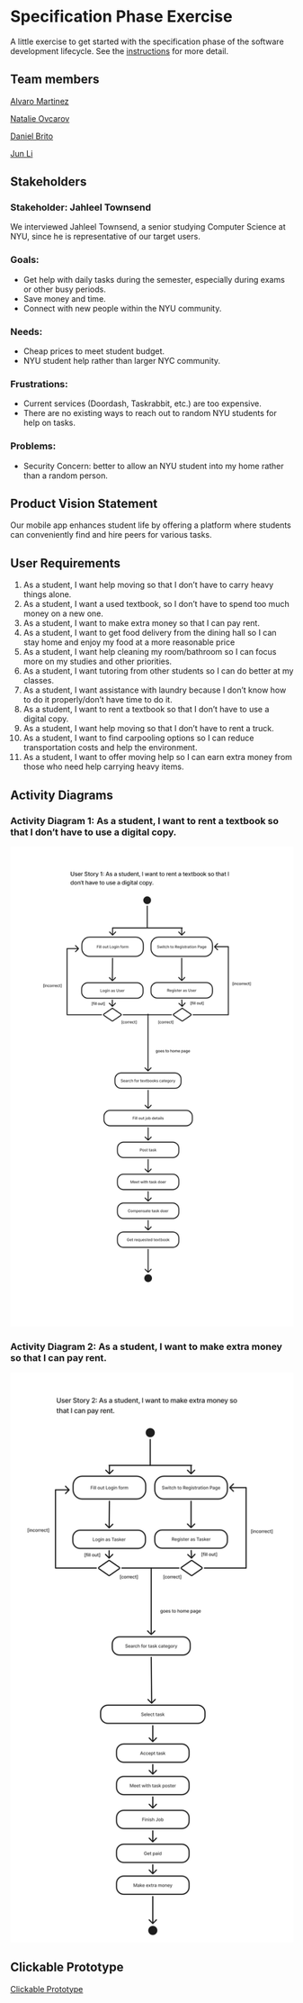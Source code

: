 # Specification Phase Exercise

A little exercise to get started with the specification phase of the software development lifecycle. See the [instructions](instructions.md) for more detail.

## Team members
[Alvaro Martinez](https://github.com/AlvaroMartinezM)

[Natalie Ovcarov](https://github.com/nataliovcharov)

[Daniel Brito](https://github.com/danny031103 )

[Jun Li](https://github.com/jljune9li )

## Stakeholders

### Stakeholder: Jahleel Townsend

We interviewed Jahleel Townsend, a senior studying Computer Science at NYU, since he is representative of our target users.

### Goals: 
- Get help with daily tasks during the semester, especially during exams or other busy periods. 
- Save money and time.
- Connect with new people within the NYU community.

### Needs: 
- Cheap prices to meet student budget. 
- NYU student help rather than larger NYC community.

### Frustrations: 
- Current services (Doordash, Taskrabbit, etc.) are too expensive.
- There are no existing ways to reach out to random NYU students for help on tasks.

### Problems: 
- Security Concern: better to allow an NYU student into my home rather than a random person.

## Product Vision Statement

Our mobile app enhances student life by offering a platform where students can conveniently find and hire peers for various tasks.

## User Requirements

1. As a student, I want help moving so that I don’t have to carry heavy things alone.
2. As a student, I want a used textbook, so I don’t have to spend too much money on a new one.
3. As a student, I want to make extra money so that I can pay rent.
4. As a student, I want to get food delivery from the dining hall so I can stay home and enjoy my food at a more reasonable price
5. As a student, I want help cleaning my room/bathroom so I can focus more on my studies and other priorities.
6. As a student, I want tutoring from other students so I can do better at my classes.
7. As a student, I want assistance with laundry because I don’t know how to do it properly/don’t have time to do it.
8. As a student, I want to rent a textbook so that I don’t have to use a digital copy.
9. As a student, I want help moving so that I don’t have to rent a truck.
10. As a student, I want to find carpooling options so I can reduce transportation costs and help the environment.
11. As a student, I want to offer moving help so I can earn extra money from those who need help carrying heavy items.

## Activity Diagrams
### Activity Diagram 1: As a student, I want to rent a textbook so that I don’t have to use a digital copy.
![alt text](image-5.png)
### Activity Diagram 2: As a student, I want to make extra money so that I can pay rent.
![alt text](image.png)
## Clickable Prototype
[Clickable Prototype](https://www.figma.com/proto/x2JhHpZTehmD7ZdGMTlu7I/SEprojectwireframe?node-id=0-1&t=jdBQfUi0t9potZVz-1)
